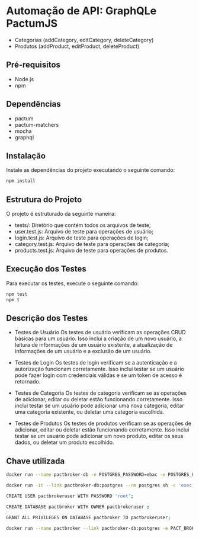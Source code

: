 # Automação de API: GraphQLe PactumJS

- Categorias (addCategory, editCategory, deleteCategory)
- Produtos (addProduct, editProduct, deleteProduct)

## Pré-requisitos

- Node.js
- npm

## Dependências

- pactum
- pactum-matchers
- mocha
- graphql

## Instalação

Instale as dependências do projeto executando o seguinte comando:

```bash
npm install
```

## Estrutura do Projeto
O projeto é estruturado da seguinte maneira:

- tests/: Diretório que contém todos os arquivos de teste;
- user.test.js: Arquivo de teste para operações de usuário;
- login.test.js: Arquivo de teste para operações de login;
- category.test.js: Arquivo de teste para operações de categoria;
- products.test.js: Arquivo de teste para operações de produtos.

## Execução dos Testes
Para executar os testes, execute o seguinte comando:
```bash
npm test
npm t
```

## Descrição dos Testes
- Testes de Usuário
    Os testes de usuário verificam as operações CRUD básicas para um usuário. Isso inclui a criação de um novo usuário, a leitura de informações de um usuário existente, a atualização de informações de um usuário e a exclusão de um usuário.

- Testes de Login
    Os testes de login verificam se a autenticação e a autorização funcionam corretamente. Isso inclui testar se um usuário pode fazer login com credenciais válidas e se um token de acesso é retornado.

- Testes de Categoria
    Os testes de categoria verificam se as operações de adicionar, editar ou deletar estão funcionando corretamente. Isso inclui testar se um usuário pode adicionar uma nova categoria, editar uma categoria existente, ou deletar uma categoria escolhida.

- Testes de Produtos
    Os testes de produtos verificam se as operações de adicionar, editar ou deletar estão funcionando corretamente. Isso inclui testar se um usuário pode adicionar um novo produto, editar os seus dados, ou deletar um produto escolhido.

## Chave utilizada

```bash
docker run --name pactbroker-db -e POSTGRES_PASSWORD=ebac -e POSTGRES_USER=ebac -e PGDATA=/var/lib/postgresql/data/pgdata -v pgdata:/var/lib/postfresql/data -d postgres

docker run -it --link pactbroker-db:postgres --rm postgres sh -c 'exec psql -h "$POSTGRES_PORT_5432_TCP_ADDR" -p "$POSTGRES_PORT_5432_TCP_PORT" -U ebac'

CREATE USER pactbrokeruser WITH PASSWORD 'root';

CREATE DATABASE pactbroker WITH OWNER pactbrokeruser ;

GRANT ALL PRIVILEGES ON DATABASE pactbroker TO pactbrokeruser;

docker run --name pactbroker --link pactbroker-db:postgres -e PACT_BROKER_DATABASE_USERNAME=pactbrokeruser -e PACT_BROKER_DATABASE_PASSWORD=root -e PACT_BROKER_DATABASE_HOST=postgres -e PACT_BROKER_DATABASE_NAME=pactbroker -d -p 9292:9292 pactfoundation/pact-broker
```